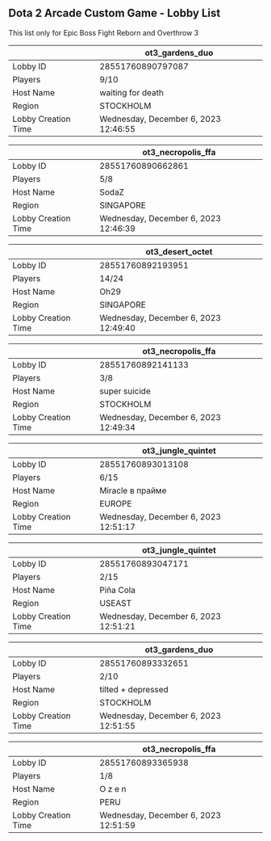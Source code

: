 ## Dota 2 Arcade Custom Game - Lobby List

This list only for Epic Boss Fight Reborn and Overthrow 3

|  | ot3_gardens_duo |
| ------ | ------ |
| Lobby ID | 28551760890797087 |
| Players | 9/10 |
| Host Name | waiting for death |
| Region | STOCKHOLM |
| Lobby Creation Time | Wednesday, December 6, 2023 12:46:55 |


|  | ot3_necropolis_ffa |
| ------ | ------ |
| Lobby ID | 28551760890662861 |
| Players | 5/8 |
| Host Name | SodaZ |
| Region | SINGAPORE |
| Lobby Creation Time | Wednesday, December 6, 2023 12:46:39 |


|  | ot3_desert_octet |
| ------ | ------ |
| Lobby ID | 28551760892193951 |
| Players | 14/24 |
| Host Name | Oh29 |
| Region | SINGAPORE |
| Lobby Creation Time | Wednesday, December 6, 2023 12:49:40 |


|  | ot3_necropolis_ffa |
| ------ | ------ |
| Lobby ID | 28551760892141133 |
| Players | 3/8 |
| Host Name | super suicide |
| Region | STOCKHOLM |
| Lobby Creation Time | Wednesday, December 6, 2023 12:49:34 |


|  | ot3_jungle_quintet |
| ------ | ------ |
| Lobby ID | 28551760893013108 |
| Players | 6/15 |
| Host Name | Miracle в прайме |
| Region | EUROPE |
| Lobby Creation Time | Wednesday, December 6, 2023 12:51:17 |


|  | ot3_jungle_quintet |
| ------ | ------ |
| Lobby ID | 28551760893047171 |
| Players | 2/15 |
| Host Name | Piña Cola |
| Region | USEAST |
| Lobby Creation Time | Wednesday, December 6, 2023 12:51:21 |


|  | ot3_gardens_duo |
| ------ | ------ |
| Lobby ID | 28551760893332651 |
| Players | 2/10 |
| Host Name | tilted + depressed |
| Region | STOCKHOLM |
| Lobby Creation Time | Wednesday, December 6, 2023 12:51:55 |


|  | ot3_necropolis_ffa |
| ------ | ------ |
| Lobby ID | 28551760893365938 |
| Players | 1/8 |
| Host Name | O z e n |
| Region | PERU |
| Lobby Creation Time | Wednesday, December 6, 2023 12:51:59 |


